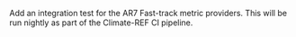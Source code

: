 Add an integration test for the AR7 Fast-track metric providers.
This will be run nightly as part of the Climate-REF CI pipeline.
